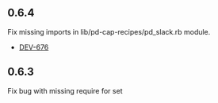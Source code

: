 ## 0.6.4

Fix missing imports in lib/pd-cap-recipes/pd_slack.rb module.
* [DEV-676](https://pagerduty.atlassian.net/browse/DEV-676)

## 0.6.3

Fix bug with missing require for set
